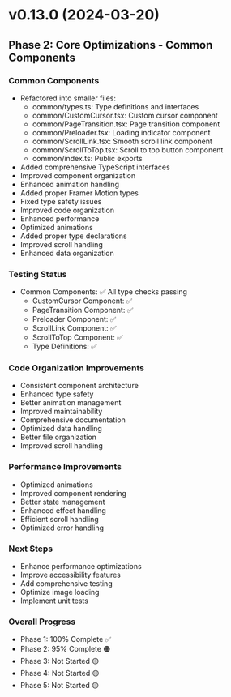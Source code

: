 # v0.13.0 (2024-03-20)

## Phase 2: Core Optimizations - Common Components

### Common Components
- Refactored into smaller files:
  * common/types.ts: Type definitions and interfaces
  * common/CustomCursor.tsx: Custom cursor component
  * common/PageTransition.tsx: Page transition component
  * common/Preloader.tsx: Loading indicator component
  * common/ScrollLink.tsx: Smooth scroll link component
  * common/ScrollToTop.tsx: Scroll to top button component
  * common/index.ts: Public exports
- Added comprehensive TypeScript interfaces
- Improved component organization
- Enhanced animation handling
- Added proper Framer Motion types
- Fixed type safety issues
- Improved code organization
- Enhanced performance
- Optimized animations
- Added proper type declarations
- Improved scroll handling
- Enhanced data organization

### Testing Status
- Common Components: ✅ All type checks passing
  * CustomCursor Component: ✅
  * PageTransition Component: ✅
  * Preloader Component: ✅
  * ScrollLink Component: ✅
  * ScrollToTop Component: ✅
  * Type Definitions: ✅

### Code Organization Improvements
- Consistent component architecture
- Enhanced type safety
- Better animation management
- Improved maintainability
- Comprehensive documentation
- Optimized data handling
- Better file organization
- Improved scroll handling

### Performance Improvements
- Optimized animations
- Improved component rendering
- Better state management
- Enhanced effect handling
- Efficient scroll handling
- Optimized error handling

### Next Steps
- Enhance performance optimizations
- Improve accessibility features
- Add comprehensive testing
- Optimize image loading
- Implement unit tests

### Overall Progress
- Phase 1: 100% Complete ✅
- Phase 2: 95% Complete 🟠
- Phase 3: Not Started 🟡
- Phase 4: Not Started 🟡
- Phase 5: Not Started 🟡
